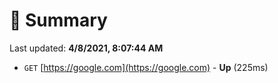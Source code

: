 # 📖 Summary
Last updated: **4/8/2021, 8:07:44 AM**

- `GET` [https://google.com](https://google.com) - **Up** (225ms)
